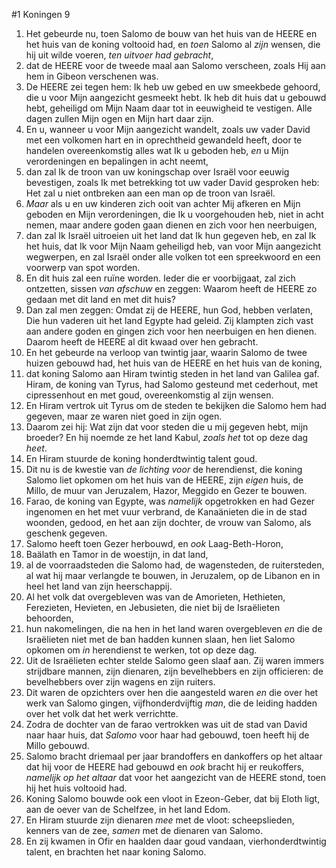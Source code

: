 #1 Koningen 9
1. Het gebeurde nu, toen Salomo de bouw van het huis van de HEERE en het huis van de koning voltooid had, en *toen* Salomo al *zijn* wensen, die hij uit wilde voeren, *ten uitvoer had gebracht*,
2. dat de HEERE voor de tweede maal aan Salomo verscheen, zoals Hij aan hem in Gibeon verschenen was.
3. De HEERE zei tegen hem: Ik heb uw gebed en uw smeekbede gehoord, die u voor Mijn aangezicht gesmeekt hebt. Ik heb dit huis dat u gebouwd hebt, geheiligd om Mijn Naam daar tot in eeuwigheid te vestigen. Alle dagen zullen Mijn ogen en Mijn hart daar zijn.
4. En u, wanneer u voor Mijn aangezicht wandelt, zoals uw vader David met een volkomen hart en in oprechtheid gewandeld heeft, door te handelen overeenkomstig alles wat Ik u geboden heb, *en* u Mijn verordeningen en bepalingen in acht neemt,
5. dan zal Ik de troon van uw koningschap over Israël voor eeuwig bevestigen, zoals Ik met betrekking tot uw vader David gesproken heb: Het zal u niet ontbreken aan een man op de troon van Israël.
6. *Maar* als u en uw kinderen zich ooit van achter Mij afkeren en Mijn geboden en Mijn verordeningen, die Ik u voorgehouden heb, niet in acht nemen, maar andere goden gaan dienen en zich voor hen neerbuigen,
7. dan zal Ik Israël uitroeien uit het land dat Ik hun gegeven heb, en zal Ik het huis, dat Ik voor Mijn Naam geheiligd heb, van voor Mijn aangezicht wegwerpen, en zal Israël onder alle volken tot een spreekwoord en een voorwerp van spot worden.
8. En dit huis zal een ruïne worden. Ieder die er voorbijgaat, zal zich ontzetten, sissen *van afschuw* en zeggen: Waarom heeft de HEERE zo gedaan met dit land en met dit huis?
9. Dan zal men zeggen: Omdat zij de HEERE, hun God, hebben verlaten, Die hun vaderen uit het land Egypte had geleid. Zij klampten zich vast aan andere goden en gingen zich voor hen neerbuigen en hen dienen. Daarom heeft de HEERE al dit kwaad over hen gebracht.
10. En het gebeurde na verloop van twintig jaar, waarin Salomo de twee huizen gebouwd had, het huis van de HEERE en het huis van de koning,
11. dat koning Salomo aan Hiram twintig steden in het land van Galilea gaf. Hiram, de koning van Tyrus, had Salomo gesteund met cederhout, met cipressenhout en met goud, overeenkomstig al zijn wensen.
12. En Hiram vertrok uit Tyrus om de steden te bekijken die Salomo hem had gegeven, maar ze waren niet goed in zijn ogen.
13. Daarom zei hij: Wat zijn dat voor steden die u mij gegeven hebt, mijn broeder? En hij noemde ze het land Kabul, *zoals het* tot op deze dag *heet*.
14. En Hiram stuurde de koning honderdtwintig talent goud.
15. Dit nu is de kwestie van *de lichting voor* de herendienst, die koning Salomo liet opkomen om het huis van de HEERE, zijn *eigen* huis, de Millo, de muur van Jeruzalem, Hazor, Meggido en Gezer te bouwen.
16. Farao, de koning van Egypte, was *namelijk* opgetrokken en had Gezer ingenomen en het met vuur verbrand, de Kanaänieten die in de stad woonden, gedood, en het aan zijn dochter, de vrouw van Salomo, als geschenk gegeven.
17. Salomo heeft toen Gezer herbouwd, en *ook* Laag-Beth-Horon,
18. Baälath en Tamor in de woestijn, in dat land,
19. al de voorraadsteden die Salomo had, de wagensteden, de ruitersteden, al wat hij maar verlangde te bouwen, in Jeruzalem, op de Libanon en in heel het land van zijn heerschappij.
20. Al het volk dat overgebleven was van de Amorieten, Hethieten, Ferezieten, Hevieten, en Jebusieten, die niet bij de Israëlieten behoorden,
21. hun nakomelingen, die na hen in het land waren overgebleven *en* die de Israëlieten niet met de ban hadden kunnen slaan, hen liet Salomo opkomen om *in* herendienst te werken, tot op deze dag.
22. Uit de Israëlieten echter stelde Salomo geen slaaf aan. Zij waren immers strijdbare mannen, zijn dienaren, zijn bevelhebbers en zijn officieren: de bevelhebbers over zijn wagens en zijn ruiters.
23. Dit waren de opzichters over hen die aangesteld waren *en* die over het werk van Salomo gingen, vijfhonderdvijftig *man*, die de leiding hadden over het volk dat het werk verrichtte.
24. Zodra de dochter van de farao vertrokken was uit de stad van David naar haar huis, dat *Salomo* voor haar had gebouwd, toen heeft hij de Millo gebouwd.
25. Salomo bracht driemaal per jaar brandoffers en dankoffers op het altaar dat hij voor de HEERE had gebouwd en *ook* bracht hij er reukoffers, *namelijk op het altaar* dat voor het aangezicht van de HEERE stond, toen hij het huis voltooid had.
26. Koning Salomo bouwde ook een vloot in Ezeon-Geber, dat bij Eloth ligt, aan de oever van de Schelfzee, in het land Edom.
27. En Hiram stuurde zijn dienaren *mee* met de vloot: scheepslieden, kenners van de zee, *samen* met de dienaren van Salomo.
28. En zij kwamen in Ofir en haalden daar goud vandaan, vierhonderdtwintig talent, en brachten het naar koning Salomo.
